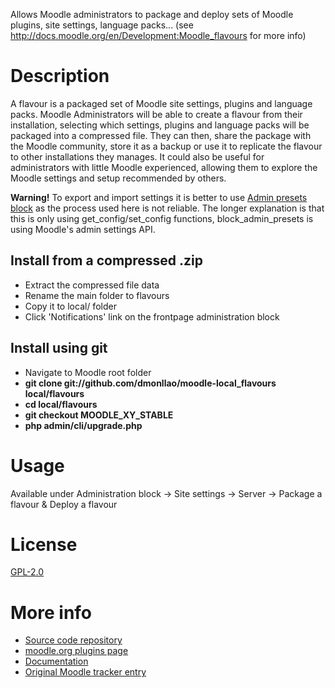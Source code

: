 Allows Moodle administrators to package and deploy sets of Moodle plugins, site settings, language packs... (see http://docs.moodle.org/en/Development:Moodle_flavours for more info)

# Description
A flavour is a packaged set of Moodle site settings, plugins and language packs. Moodle Administrators will be able to create a flavour from their installation, selecting which settings, plugins and language packs will be packaged into a compressed file. They can then, share the package with the Moodle community, store it as a backup or use it to replicate the flavour to other installations they manages. It could also be useful for administrators with little Moodle experienced, allowing them to explore the Moodle settings and setup recommended by others.

**Warning!** To export and import settings it is better to use [Admin presets block](https://moodle.org/plugins/block_admin_presets) as the process used here is not reliable. The longer explanation is that this is only using get\_config/set\_config functions, block\_admin\_presets is using Moodle's admin settings API.

## Install from a compressed .zip
* Extract the compressed file data
* Rename the main folder to flavours
* Copy it to local/ folder
* Click 'Notifications' link on the frontpage administration block

## Install using git
* Navigate to Moodle root folder
* **git clone git://github.com/dmonllao/moodle-local_flavours local/flavours**
* **cd local/flavours**
* **git checkout MOODLE_XY_STABLE**
* **php admin/cli/upgrade.php**

# Usage

Available under Administration block -> Site settings -> Server -> Package a flavour & Deploy a flavour

# License

[GPL-2.0](http://www.gnu.org/licenses/gpl-2.0.txt)

# More info
* [Source code repository](https://github.com/dmonllao/moodle-local_flavours)
* [moodle.org plugins page](https://moodle.org/plugins/local_flavours)
* [Documentation](http://docs.moodle.org/en/Development:Moodle_flavours)
* [Original Moodle tracker entry](http://tracker.moodle.org/browse/CONTRIB-2948)
